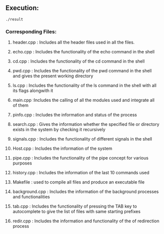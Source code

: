 ## Execution:
```
./result
```

### Corresponding Files:

1. header.cpp : Includes all the header files used in all the files.

2. echo.cpp : Includes the functionality of the echo command in the shell

3. cd.cpp : Includes the functionality of the cd command in the shell

4. pwd.cpp : Includes the functionality of the pwd command in the shell and gives the present working directory

5. ls.cpp : Includes the functionality of the ls command in the shell with all its flags alongwith it

6. main.cpp :Includes the calling of all the modules used and integrate all of them

7. pinfo.cpp : Includes the information and status of the process

8. search.cpp : Gives the information whether the specified file or directory exists in the system by checking it recursively

9. signals.cpp : Includes the functionality of different signals in the shell

10. Host.cpp : Includes the information of the system

11. pipe.cpp : Includes the functionality of the pipe concept for various purposes

12. history.cpp : Includes the information of the last 10 commands used 

13. Makefile : used to compile all files and produce an executable file

14. background.cpp : Includes the information of the background processes and functionalities

15. tab.cpp : Includes the functionality of pressing the TAB key to autocomplete to give the list of files with same starting prefixes

16. redir.cpp : Includes the information and functionality of the of redirection process